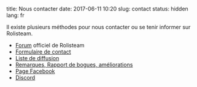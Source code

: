 title: Nous contacter
date: 2017-06-11 10:20
slug: contact
status: hidden
lang: fr

Il existe plusieurs méthodes pour nous contacter ou se tenir informer sur Rolisteam.

* [Forum](http://forum.rolisteam.org/) officiel de Rolisteam
* [Formulaire de contact](contact-form.html)
* [Liste de diffusion](https://mail.kde.org/mailman/listinfo/rolisteam)
* [Remarques, Rapport de bogues, améliorations](https://github.com/Rolisteam/rolisteam/issues)
* [Page Facebook](https://www.facebook.com/rolisteam)
* [Discord](https://discord.gg/MrMrQwX)
